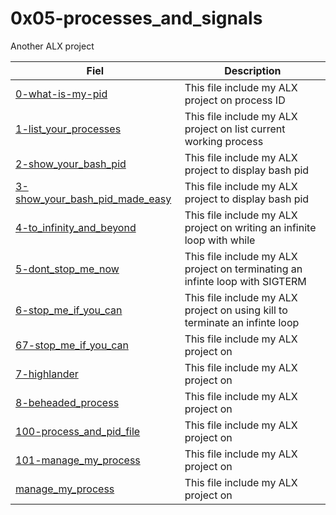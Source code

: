 # 0x05-processes_and_signals
Another ALX project

Fiel | Description
 ------------ | ------------- 
[0-what-is-my-pid](https://github.com/Titre123/alx-system_engineering-devops/blob/master/0x05-processes_and_signals/0-what-is-my-pid) | This file include my ALX project on process ID
[1-list_your_processes](https://github.com/Titre123/alx-system_engineering-devops/blob/master/0x05-processes_and_signals/1-list_your_processes) | This file include my ALX project on list current working process 
[2-show_your_bash_pid](https://github.com/Titre123/alx-system_engineering-devops/blob/master/0x05-processes_and_signals/2-show_your_bash_pid) | This file include my ALX project to display bash pid
[3-show_your_bash_pid_made_easy](https://github.com/Titre123/alx-system_engineering-devops/blob/master/0x05-processes_and_signals/3-show_your_bash_pid_made_easy) | This file include my ALX project to display bash pid
[4-to_infinity_and_beyond](https://github.com/Titre123/alx-system_engineering-devops/blob/master/0x05-processes_and_signals/4-to_infinity_and_beyond) | This file include my ALX project on writing an infinite loop with while
[5-dont_stop_me_now](https://github.com/Titre123/alx-system_engineering-devops/blob/master/0x05-processes_and_signals/5-dont_stop_me_now) | This file include my ALX project on terminating an infinte loop with SIGTERM
[6-stop_me_if_you_can](https://github.com/Titre123/alx-system_engineering-devops/blob/master/0x05-processes_and_signals/6-stop_me_if_you_can) | This file include my ALX project on using kill to terminate an infinte loop
[67-stop_me_if_you_can](https://github.com/Titre123/alx-system_engineering-devops/blob/master/0x05-processes_and_signals/67-stop_me_if_you_can) | This file include my ALX project on 
[7-highlander](https://github.com/Titre123/alx-system_engineering-devops/blob/master/0x05-processes_and_signals/7-highlander) | This file include my ALX project on 
[8-beheaded_process](https://github.com/Titre123/alx-system_engineering-devops/blob/master/0x05-processes_and_signals/8-beheaded_process) | This file include my ALX project on 
[100-process_and_pid_file](https://github.com/Titre123/alx-system_engineering-devops/blob/master/0x05-processes_and_signals/100-process_and_pid_file) | This file include my ALX project on 
[101-manage_my_process](https://github.com/Titre123/alx-system_engineering-devops/blob/master/0x05-processes_and_signals/101-manage_my_process) | This file include my ALX project on 
[manage_my_process](https://github.com/Titre123/alx-system_engineering-devops/blob/master/0x05-processes_and_signals/manage_my_process) | This file include my ALX project on 
